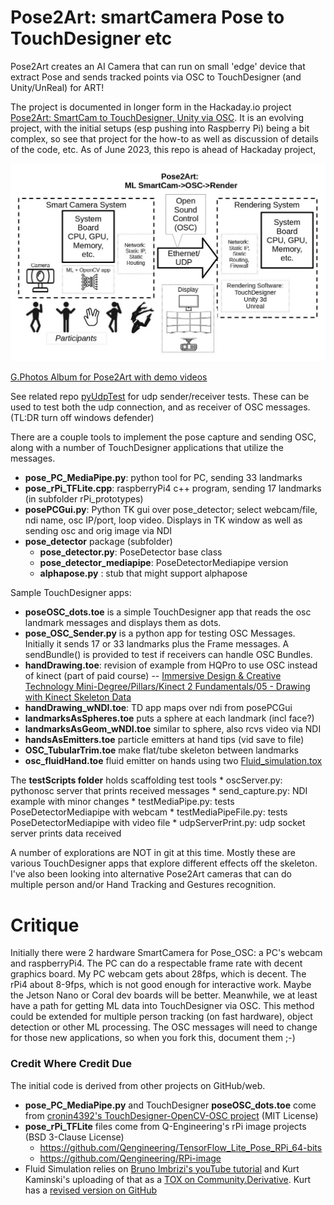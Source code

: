 # Pose2Art: smartCamera Pose to TouchDesigner etc

Pose2Art creates an AI Camera that can run on small 'edge' device that extract Pose and sends tracked points via OSC to TouchDesigner (and Unity/UnReal) for ART!

The project is documented in longer form in the Hackaday.io project [Pose2Art: SmartCam to TouchDesigner, Unity via OSC](https://hackaday.io/project/188345-pose2art-smartcam-to-touchdesigner-unity-via-osc).  It is an evolving project, with the initial setups (esp pushing into Raspberry Pi) being a bit complex, so see that project for the how-to as well as discussion of details of the code, etc. As of June 2023, this repo is ahead of Hackaday project,

![Pose2Art System Diagram](./demoVideos/Pose2ArtSystemDiagram.jpg)

[G.Photos Album for Pose2Art with demo videos](https://photos.app.goo.gl/w3xXujWq4d156rJC7)

See related repo [pyUdpTest](https://github.com/MauiJerry/pyUdpTest) for udp sender/receiver tests. These can be used to test both the udp connection, and as receiver of OSC messages. (TL:DR turn off windows defender)

There are a couple tools to implement the pose capture and sending OSC, along with a number of TouchDesigner applications that utilize the messages.
- **pose_PC_MediaPipe.py**: python tool for PC, sending 33 landmarks 
- **pose_rPi_TFLite.cpp**: raspberryPi4 c++ program, sending 17 landmarks  (in subfolder rPi_prototypes)
- **posePCGui.py**: Python TK gui over pose_detector; select webcam/file, ndi name, osc IP/port, loop video. Displays in TK window as well as sending osc and orig image via NDI
- **pose_detector** package (subfolder) 
    - **pose_detector.py**: PoseDetector base class
	- **pose_detector_mediapipe**: PoseDetectorMediapipe version
	- **alphapose.py** : stub that might support alphapose

Sample TouchDesigner apps:
- **poseOSC_dots.toe** is a simple TouchDesigner app that reads the osc landmark messages and displays them as dots.
- **pose_OSC_Sender.py** is a python app for testing OSC Messages. Initially it sends 17 or 33 landmarks plus the Frame messages. A sendBundle() is provided to test if receivers can handle OSC Bundles.
- **handDrawing.toe**: revision of example from HQPro to use OSC instead of kinect (part of paid course)
-- [Immersive Design & Creative Technology Mini-Degree/Pillars/Kinect 2 Fundamentals/05 - Drawing with Kinect Skeleton Data](https://hqpro.interactiveimmersive.io/products/immersive-design-creative-technology-mini-degree/categories/2151460601/posts/2162173127)
- **handDrawing_wNDI.toe**: TD app maps over ndi from posePCGui 
- **landmarksAsSpheres.toe** puts a sphere at each landmark (incl face?)
- **landmarksAsGeom_wNDI.toe** similar to sphere, also rcvs video via NDI
- **handsAsEmitters.toe** particle emitters at hand tips (vid save to file)
- **OSC_TubularTrim.toe** make flat/tube skeleton between landmarks
- **osc_fluidHand.toe** fluid emitter on hands using two [Fluid_simulation.tox](https://derivative.ca/community-post/asset/fluid-simulation-component/65741)

The **testScripts folder** holds scaffolding test tools
    * oscServer.py: pythonosc server that prints received messages
    * send_capture.py: NDI example with minor changes
    * testMediaPipe.py: tests PoseDetectorMediapipe with webcam
    * testMediaPipeFile.py: tests PoseDetectorMediapipe with video file
    * udpServerPrint.py: udp socket server prints data received

A number of explorations are NOT in git at this time. Mostly these are various TouchDesigner apps that explore different effects off the skeleton.  I've also been looking into alternative Pose2Art cameras that can do multiple person and/or Hand Tracking and Gestures recognition.

# Critique

Initially there were 2 hardware SmartCamera for Pose_OSC: a PC's webcam and raspberryPi4.  The PC can do a respectable frame rate with decent graphics board. My PC webcam gets about 28fps, which is decent. The rPi4 about 8-9fps, which is not good enough for interactive work.  Maybe the Jetson Nano or Coral dev boards will be better.  Meanwhile, we at least have a path for getting ML data into TouchDesigner via OSC.  This method could be extended for multiple person tracking (on fast hardware), object detection or other ML processing. The OSC messages will need to change for those new applications, so when you fork this, document them ;-)

### Credit Where Credit Due

The initial code is derived from other projects on GitHub/web.
- **pose_PC_MediaPipe.py** and TouchDesigner **poseOSC_dots.toe** come from [cronin4392's TouchDesigner-OpenCV-OSC project](https://github.com/cronin4392/TouchDesigner-OpenCV-OSC) (MIT License)
- **pose_rPi_TFLite** files come from Q-Engineering's rPi image projects (BSD 3-Clause License)
	- https://github.com/Qengineering/TensorFlow_Lite_Pose_RPi_64-bits
	- https://github.com/Qengineering/RPi-image
- Fluid Simulation relies on [Bruno Imbrizi's youTube tutorial](https://www.youtube.com/watch?v=2k6H5Qa_fCE) and Kurt Kaminski's uploading of that as a [TOX on Community.Derivative](
https://derivative.ca/community-post/asset/fluid-simulation-component/65741).  Kurt has a [revised version on GitHub](https://github.com/kamindustries/touchFluid)

